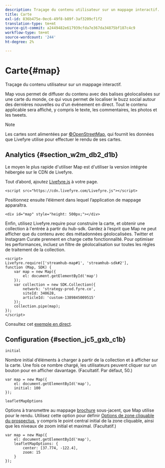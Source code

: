 ```yaml
---
description: Traçage du contenu utilisateur sur un mappage interactif.
title: Carte
exl-id: 836b475e-0ec6-49f8-b89f-3af3209cf1f2
translation-type: tm+mt
source-git-commit: a2449482e617939cfda7e367da34875bf187c4c9
workflow-type: tm+mt
source-wordcount: '244'
ht-degree: 2%

---
```


# Carte{#map}

Traçage du contenu utilisateur sur un mappage interactif.

Map vous permet de diffuser du contenu avec des balises géolocalisées sur une carte du monde, ce qui vous permet de localiser le buzz social autour des dernières nouvelles ou d&#39;un événement en direct. Tout le contenu applicable sera affiché, y compris le texte, les commentaires, les photos et les tweets.

>[!NOTE]
>
>Les cartes sont alimentées par [ ©OpenStreetMap](https://www.openstreetmap.org/copyright), qui fournit les données que Livefyre utilise pour effectuer le rendu de ses cartes.

## Analytics {#section_w2m_db2_d1b}

Le moyen le plus rapide d&#39;utiliser Map est d&#39;utiliser la version intégrée hébergée sur le CDN de Livefyre.

Tout d’abord, ajoutez [Livefyre.js](https://github.com/Livefyre/Livefyre.js) à votre page.

```
<script src="https://cdn.livefyre.com/Livefyre.js"></script> 
```

Positionnez ensuite l’élément dans lequel l’application de mappage apparaîtra.

```
<div id="map" style="height: 500px;"></div>
```

Enfin, utilisez Livefyre.require pour construire la carte, et obtenir une collection à l&#39;entrée à partir du hub-sdk. Gardez à l’esprit que Map ne peut afficher que du contenu avec des métadonnées géolocalisées. Twitter et Instagram Curate prennent en charge cette fonctionnalité. Pour optimiser les performances, incluez un filtre de géolocalisation sur toutes les règles de traitement de la collection.

```
<script> 
Livefyre.require(['streamhub-map#1', 'streamhub-sdk#2'], 
function (Map, SDK) { 
    var map = new Map({ 
        el: document.getElementById('map') 
    }); 
    var collection = new SDK.Collection({ 
        network: 'strategy-prod.fyre.co', 
        siteId: 340628, 
        articleId: 'custom-1389845009515' 
    }); 
    collection.pipe(map); 
}); 
</script>
```

Consultez cet [exemple en direct](https://codepen.io/cheung31/pen/wkmbF).

## Configuration {#section_jc5_gxb_c1b}

`initial`

Nombre initial d’éléments à charger à partir de la collection et à afficher sur la carte. Une fois ce nombre chargé, les utilisateurs peuvent cliquer sur un bouton pour en afficher davantage. (Facultatif. Par défaut, 50.)

```
var map = new Map({ 
    el: document.getElementById('map'), 
    initial: 100 
});
```

`leafletMapOptions`

Options à transmettre au mappage [brochure](https://leafletjs.com/) sous-jacent, que Map utilise pour le rendu. Utilisez cette option pour définir [Options de zone cliquable du prospectus](https://leafletjs.com/reference.html#map-options), y compris le point central initial de la zone cliquable, ainsi que les niveaux de zoom initial et maximal. (Facultatif.)

```
var map = new Map({ 
    el: document.getElementById('map'), 
    leafletMapOptions: { 
        center: [37.774, -122.4], 
        zoom: 15 
    } 
});
```

